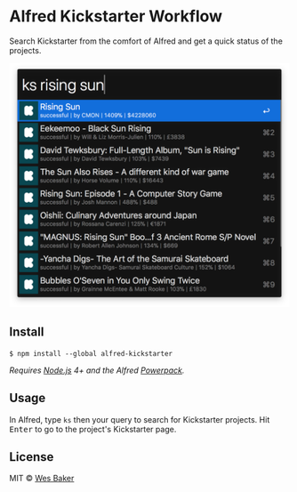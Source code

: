 # Alfred Kickstarter Workflow

Search Kickstarter from the comfort of Alfred and get a quick status of the
projects.

![Workflow in action](media/example.png)

## Install

```
$ npm install --global alfred-kickstarter
```

*Requires [Node.js](https://nodejs.org) 4+ and the Alfred [Powerpack](https://www.alfredapp.com/powerpack/).*


## Usage

In Alfred, type `ks` then your query to search for Kickstarter projects. Hit
<kbd>Enter</kbd> to go to the project's Kickstarter page.


## License

MIT © [Wes Baker](http://wesbaker.com)
